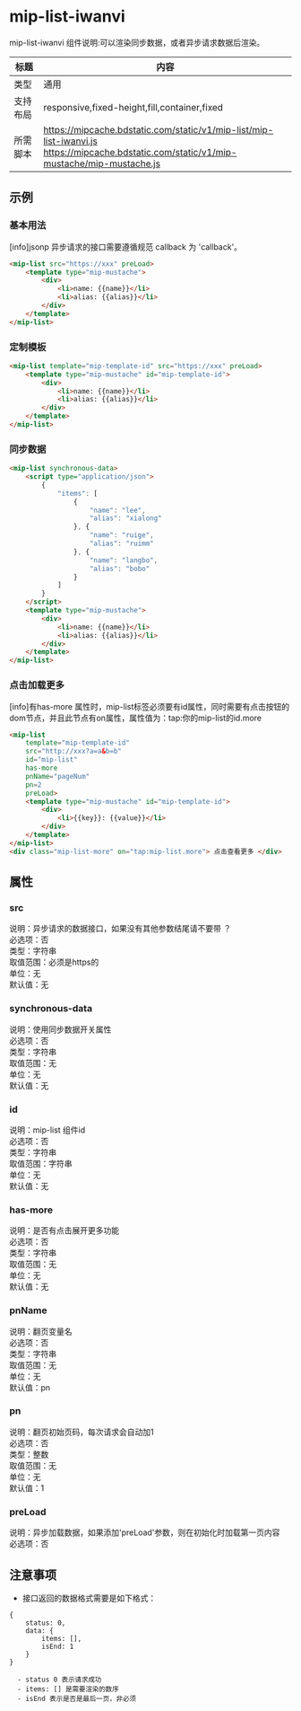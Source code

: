# mip-list-iwanvi

mip-list-iwanvi 组件说明:可以渲染同步数据，或者异步请求数据后渲染。


标题|内容
----|----
类型|通用
支持布局|responsive,fixed-height,fill,container,fixed
所需脚本|https://mipcache.bdstatic.com/static/v1/mip-list/mip-list-iwanvi.js<br/> https://mipcache.bdstatic.com/static/v1/mip-mustache/mip-mustache.js

## 示例

### 基本用法

[info]jsonp 异步请求的接口需要遵循规范 callback 为 'callback'。

```html
<mip-list src="https://xxx" preLoad>
    <template type="mip-mustache">
        <div>
            <li>name: {{name}}</li>
            <li>alias: {{alias}}</li>
        </div>
    </template>
</mip-list>
```

### 定制模板

```html
<mip-list template="mip-template-id" src="https://xxx" preLoad>
    <template type="mip-mustache" id="mip-template-id">
        <div>
            <li>name: {{name}}</li>
            <li>alias: {{alias}}</li>
        </div>
    </template>
</mip-list>
```

### 同步数据

```html
<mip-list synchronous-data>
    <script type="application/json">
        {
            "items": [
                {
                    "name": "lee",
                    "alias": "xialong"
                }, {
                    "name": "ruige",
                    "alias": "ruimm"
                }, {
                    "name": "langbo",
                    "alias": "bobo"
                }
            ]
        }
    </script>
    <template type="mip-mustache">
        <div>
            <li>name: {{name}}</li>
            <li>alias: {{alias}}</li>
        </div>
    </template>
</mip-list>
```

### 点击加载更多

[info]有has-more 属性时，mip-list标签必须要有id属性，同时需要有点击按钮的dom节点，并且此节点有on属性，属性值为：tap:你的mip-list的id.more

```html
<mip-list 
    template="mip-template-id"
    src="http://xxx?a=a&b=b"
    id="mip-list"
    has-more
    pnName="pageNum"
    pn=2
    preLoad>
    <template type="mip-mustache" id="mip-template-id">
        <div>
            <li>{{key}}: {{value}}</li>
        </div>
    </template>
</mip-list>
<div class="mip-list-more" on="tap:mip-list.more"> 点击查看更多 </div>
```

## 属性

### src

说明：异步请求的数据接口，如果没有其他参数结尾请不要带 ？      
必选项：否    
类型：字符串    
取值范围：必须是https的    
单位：无    
默认值：无

### synchronous-data

说明：使用同步数据开关属性    
必选项：否    
类型：字符串    
取值范围：无    
单位：无    
默认值：无 

### id

说明：mip-list 组件id    
必选项：否    
类型：字符串    
取值范围：字符串    
单位：无    
默认值：无

### has-more

说明：是否有点击展开更多功能   
必选项：否    
类型：字符串    
取值范围：无    
单位：无    
默认值：无

### pnName

说明：翻页变量名     
必选项：否    
类型：字符串    
取值范围：无    
单位：无    
默认值：pn

### pn

说明：翻页初始页码，每次请求会自动加1     
必选项：否    
类型：整数    
取值范围：无    
单位：无    
默认值：1 

### preLoad

说明：异步加载数据，如果添加'preLoad'参数，则在初始化时加载第一页内容     
必选项：否    

## 注意事项

- 接口返回的数据格式需要是如下格式：

```
{
    status: 0, 
    data: { 
        items: [], 
        isEnd: 1 
    }
}

  - status 0 表示请求成功
  - items: [] 是需要渲染的数序
  - isEnd 表示是否是最后一页，非必须
```
